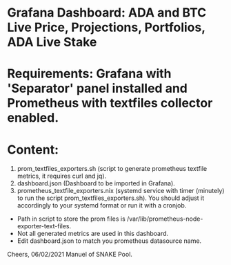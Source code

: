 # Grafana Dashboard: ADA and BTC Live Price, Projections, Portfolios, ADA Live Stake
# Requirements: Grafana with 'Separator' panel installed and Prometheus with textfiles collector enabled.
# Content: 
1. prom_textfiles_exporters.sh (script to generate prometheus textfile metrics, it requires curl and jq).
2. dashboard.json (Dashboard to be imported in Grafana).
3. prometheus_textfile_exporters.nix (systemd service with timer (minutely) to run the script prom_textfiles_exporters.sh).
   You should adjust it accordingly to your systemd format or run it with a cronjob.

- Path in script to store the prom files is /var/lib/prometheus-node-exporter-text-files.
- Not all generated metrics are used in this dashboard.
- Edit dashboard.json to match you prometheus datasource name.

Cheers,
06/02/2021
Manuel of SNAKE Pool.

